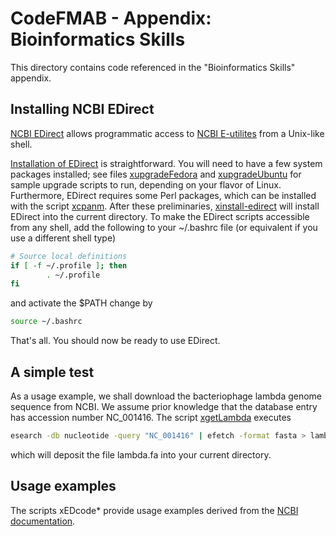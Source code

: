 # CodeFMAB - Appendix: Bioinformatics Skills
This directory contains code referenced in the "Bioinformatics Skills" appendix.

## Installing NCBI EDirect
[NCBI EDirect](https://dataguide.nlm.nih.gov/edirect/overview.html) allows programmatic access to [NCBI E-utilites](https://dataguide.nlm.nih.gov/eutilities/what_is_eutilities.html) from a Unix-like shell.


[Installation of EDirect](https://dataguide.nlm.nih.gov/edirect/install.html) is straightforward.
You will need to have a few system packages installed; see files [xupgradeFedora](./xupgradeFedora) and [xupgradeUbuntu](./xupgradeUbuntu) for sample upgrade scripts to run, depending on your flavor of Linux.
Furthermore, EDirect requires some Perl packages, which can be installed with the script [xcpanm](./xcpanm).
After these preliminaries, [xinstall-edirect](./xinstall-edirect) will install EDirect into the current directory.
To make the EDirect scripts accessible from any shell, add the following to your ~/.bashrc file (or equivalent if you use a different shell type)

```bash
# Source local definitions
if [ -f ~/.profile ]; then
        . ~/.profile
fi
```

and activate the $PATH change by

```bash
source ~/.bashrc
```

That's all.
You should now be ready to use EDirect.

## A simple test
As a usage example, we shall download the bacteriophage lambda genome sequence from NCBI.
We assume prior knowledge that the database entry has accession number NC_001416.
The script [xgetLambda](.xgetLambda) executes

```bash
esearch -db nucleotide -query "NC_001416" | efetch -format fasta > lambda.fa
```

which will deposit the file lambda.fa into your current directory.


## Usage examples
The scripts xEDcode* provide usage examples derived from the [NCBI documentation](https://dataguide.nlm.nih.gov/classes/intro/samplecode.html).
